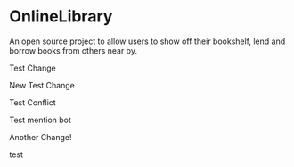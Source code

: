 # OnlineLibrary
An open source project to allow users to show off their bookshelf, lend and borrow books from others near by. 

Test Change

New Test Change

Test Conflict

Test mention bot

Another Change!

test
